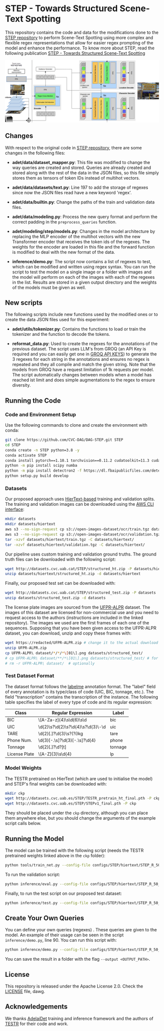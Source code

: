 # STEP - Towards Structured Scene-Text Spotting

This repository contains the code and data for the modifications done to the [STEP repository](https://github.com/CVC-DAG/STEP) to perform Scene-Text Spotting using more complex and flexible regex representations that allow for easier regex prompting of the model and enhance the performance. To know more about STEP, read the following publication [STEP - Towards Structured Scene-Text Spotting](https://arxiv.org/abs/2309.02356)

![STEP](figures/STEP.png)

## Changes

With respect to the original code in [STEP repository](https://github.com/CVC-DAG/STEP), there are some changes in the following files:

- **adet/data/dataset_mapper.py**: This file was modified to change the way queries are created and stored. Queries are already created and stored along with the rest of the data in the JSON files, so this file simply stores them as tensors of token IDs instead of multihot vectors.

- **adet/data/datasets/text.py**: Line 197 to add the storage of regexes since now the JSON files read have a new keyword 'regex'.

- **adet/data/builtin.py**: Change the paths of the train and validation data files.

- **adet/data/modeling.py**: Process the new query format and perform the correct padding in the `preprocess_queries` function.

- **adet/modeling/step/models.py**: Changes in the model architecture by replacing the MLP encoder of the multihot vectors with the new Transformer encoder that receives the token ids of the regexes. The weights for the encoder are loaded in this file and the forward function is modified to deal with the new format of the data.

- **inference/demo.py**: The script now contains a list of regexes to test, which can be modified and written using regex syntax. You can run the script to test the model on a single image or a folder with images and the model will perform on each of the images with each of the regexes in the list. Results are stored in a given output directory and the weights of the models must be given as well.

## New scripts

The following scripts include new functions used by the modified ones or to create the data JSON files used for this experiment:

- **adet/utils/tokenizer.py**: Contains the functions to load or train the tokenizer and the function to decode the tokens.

- **reformat_data.py**: Used to create the regexes for the annotations of the previous dataset. The script uses LLM's from GROQ (an API Key is required and you can easily get one in [GROQ API KEYS](https://console.groq.com/keys)) to generate the 3 regexes for each string in the annotations and ensures no regex is repeated and they all compile and match the given string. Note that the models from GROQ have a request limitation of 1k requests per model. The script automatically changes between models when a model has reached ist limit and does simple augmentations to the regex to ensure diversity.

## Running the Code

### Code and Environment Setup

Use the following commands to clone and create the environment with conda:

```bash
git clone https://github.com/CVC-DAG/DAG-STEP.git STEP
cd STEP
conda create -n STEP python=3.8 -y
conda activate STEP
conda install pytorch==1.10.1 torchvision==0.11.2 cudatoolkit=11.3 cudatoolkit-dev=11.3 -c pytorch -c conda-forge
python -m pip install scipy numba
python -m pip install detectron2 -f https://dl.fbaipublicfiles.com/detectron2/wheels/cu113/torch1.10/index.html
python setup.py build develop
```

### Datasets

Our proposed approach uses [HierText-based](https://github.com/google-research-datasets/hiertext) training 
and validation splits. The training and validation images can be downloaded using
the [AWS CLI interface](https://docs.aws.amazon.com/cli/latest/userguide/getting-started-install.html):

````bash
mkdir datasets
mkdir datasets/hiertext
aws s3 --no-sign-request cp s3://open-images-dataset/ocr/train.tgz datasets/hiertext
aws s3 --no-sign-request cp s3://open-images-dataset/ocr/validation.tgz datasets/hiertext
tar -xzvf datasets/hiertext/train.tgz -C datasets/hiertext/
tar -xzvf datasets/hiertext/validation.tgz -C datasets/hiertext/
````

Our pipeline uses custom training and validation ground truths. The ground truth files can be downloaded 
with the following script:

````bash
wget http://datasets.cvc.uab.cat/STEP/structured_ht.zip -P datasets/hiertext
unzip datasets/hiertext/structured_ht.zip -d datasets/hiertext
````

Finally, our proposed test set can be downloaded with:

````bash
wget http://datasets.cvc.uab.cat/STEP/structured_test.zip -P datasets
unzip datasets/structured_test.zip -d datasets
````

The license plate images are sourced from the [UFPR-ALPR](https://github.com/raysonlaroca/ufpr-alpr-dataset)
dataset. The images of this dataset are licensed for non-commercial use and you need to request access 
to the authors (instructions are included in the linked repository).
The images we used are the first frames of each one of the sequences. Supposing that you have
been given access to the UFPR-ALPR dataset, you can download, unzip and copy these frames with:

```bash
wget https://redacted/UFPR-ALPR.zip # change it to the actual download link
unzip UFPR-ALPR.zip
cp UFPR-ALPR\ dataset/*/*/*\[01\].png datasets/structured_test/
# cp UFPR-ALPR\ dataset/**/*\[01\].png datasets/structured_test/ # for zsh
# rm -r UFPR-ALPR\ dataset/  # optionally
```

### Test Dataset Format

The dataset format follows the [labelme](https://github.com/labelmeai/labelme/tree/main) annotation
format. The "label" field of every annotation is its type/class of code (UIC, BIC, tonnage, etc.). The
field "transcription" contains the transcription of the instance. The following table specifies the 
label of every type of code and its regular expression:

| Class  | Regular Expression | Label |
| ------------- | ------------- | ------------- |
| BIC  | \\[A-Za-z]{4}\\s\\d{6}\\s\\d  | bic |
| UIC  | \\d{2}\\s?\\d{2}\\s?\\d{4}\\s?\\d{3}\\-\\d  | uic |
| TARE  | \\d{2}[.]?\\d{3}\\s?(?i)kg  | tare |
| Phone Num.  | \\d{3}[-.\\s]?\\d{3}[-.\\s]?\\d{4} | phone |
| Tonnage  | \\d{2}[.]?\\d?[t] | tonnage |
| License Plate  | \\[A-Z]{3}\\s\\d{4} | lp |

### Model Weights

The TESTR pretrained on HierText (which are used to initialise the model) and STEP's
final weights can be downloaded with:
```bash
mkdir ckp
wget http://datasets.cvc.uab.es/STEP/TESTR_pretrain_ht_final.pth -P ckp
wget http://datasets.cvc.uab.es/STEP/STEPv1_final.pth -P ckp
```

They should be placed under the ``ckp`` directory, although you can place them anywhere else, but you 
should change the arguments of the example script calls below.

## Running the Model

The model can be trained with the following script (needs the TESTR pretrained weights linked above
in the ``ckp`` folder):

```bash
python tools/train_net.py --config-file configs/STEP/hiertext/STEP_R_50_Polygon.yaml --num-gpus 2
```

To run the validation script:

```bash
python inference/eval.py --config-file configs/STEP/hiertext/STEP_R_50_Polygon.yaml --opts MODEL.WEIGHTS ckp/STEPv1_final.pth MODEL.TRANSFORMER.INFERENCE_TH_TEST 0.3
 ```

Finally, to run the test script on our proposed test dataset:

```bash
python inference/test.py --config-file configs/STEP/hiertext/STEP_R_50_Polygon.yaml --opts MODEL.WEIGHTS ckp/STEPv1_final.pth MODEL.TRANSFORMER.INFERENCE_TH_TEST 0.3
```

## Create Your Own Queries

You can define your own queries (regexes) . These queries are given to the model. An example of their usage can be seen in the script
``inference/demo.py``, line 90. You can run this script with:

```bash
python inference/demo.py --config-file configs/STEP/hiertext/STEP_R_50_Polygon.yaml --input <PATH_TO_THE_IMAGES> --opts MODEL.WEIGHTS ckp/STEPv1_final.pth MODEL.TRANSFORMER.INFERENCE_TH_TEST 0.3
```

You can save the result in a folder with the flag ```--output <OUTPUT_PATH>```.

## License

This repository is released under the Apache License 2.0. Check the [LICENSE](LICENSE) file, dawg.

## Acknowledgements

We thanks [AdelaiDet](https://github.com/aim-uofa/AdelaiDet) training and inference framework 
and the authors of [TESTR](https://github.com/mlpc-ucsd/TESTR) for their code and work.
